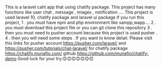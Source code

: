 This is a laravel caht app that using chatify package.
This project has many functions like user chat , message , images , notification ....
This project is used laravel 10, chatify package and laravel ui package
If you run this project,
 1 . you must have npm and php environment like xampp,wapp....
 2 . you must download this project file or you can git clone this repository
 3 . then you must need to pusher account because this project is used pusher .
 4 . then you will need some steps . If you want to know detail. Please visit this links
    for pusher account https://pusher.com/laravel/ and https://pusher.com/tutorials/chat-laravel/
    for chatify package https://chatify.munafio.com/   github  https://github.com/munafio/chatify-demo
Good luck for your try.😊😊😊😊😊😊😊

